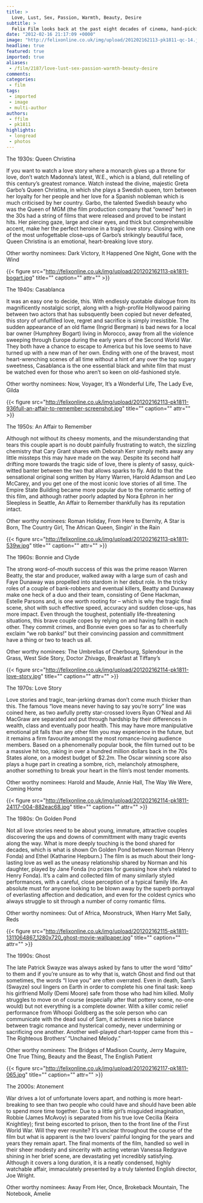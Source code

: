 ```yaml
---
title: >
  Love, Lust, Sex, Passion, Warmth, Beauty, Desire
subtitle: >
  Felix Film looks back at the past eight decades of cinema, hand-picking the most touching and memorable movies – ideal for a quiet, intimate, romantic night in
date: "2012-02-16 21:17:09 +0000"
image: "http://felixonline.co.uk/img/upload/201202162113-pk1811-qc-14.jpg"
headline: true
featured: true
imported: true
aliases:
 - /film/2187/love-lust-sex-passion-warmth-beauty-desire
comments:
categories:
 - film
tags:
 - imported
 - image
 - multi-author
authors:
 - ffilm
 - pk1811
highlights:
 - longread
 - photos
---
```


The 1930s: Queen Christina

If you want to watch a love story where a monarch gives up a throne for love, don’t watch Madonna’s latest, W.E., which is a bland, dull retelling of this century’s greatest romance. Watch instead the divine, majestic Greta Garbo’s Queen Christina, in which she plays a Swedish queen, torn between her loyalty for her people and her love for a Spanish nobleman which is much criticised by her country. Garbo, the talented Swedish beauty who was the Queen of MGM (the film production company that “owned” her) in the 30s had a string of films that were released and proved to be instant hits. Her piercing gaze, large and clear eyes, and thick but comprehensible accent, make her the perfect heroine in a tragic love story. Closing with one of the most unfogettable close-ups of Garbo’s strikingly beautiful face, Queen Christina is an emotional, heart-breaking love story.

Other worthy nominees: Dark Victory, It Happened One Night, Gone with the Wind

{{< figure src="http://felixonline.co.uk/img/upload/201202162113-pk1811-bogart.jpg" title="" caption="" attr="" >}}

The 1940s: Casablanca

It was an easy one to decide, this. With endlessly quotable dialogue from its magnificently nostalgic script, along with a high-profile Hollywood pairing between two actors that has subsquently been copied but never defeated, this story of unfulfilled love, regret and sacrifice is simply irresistible. The sudden appearance of an old flame (Ingrid Bergman) is bad news for a local bar owner (Humphrey Bogart) living in Morocco, away from all the violence sweeping through Europe during the early years of the Second World War. They both have a chance to escape to America but his love seems to have turned up with a new man of her own. Ending with one of the bravest, most heart-wrenching scenes of all time without a hint of any over the top sugary sweetness, Casablanca is the one essential black and white film that must be watched even for those who aren’t so keen on old-fashioned style.

Other worthy nominees: Now, Voyager, It’s a Wonderful Life, The Lady Eve, Gilda

{{< figure src="http://felixonline.co.uk/img/upload/201202162113-pk1811-936full-an-affair-to-remember-screenshot.jpg" title="" caption="" attr="" >}}

The 1950s: An Affair to Remember

Although not without its cheesy moments, and the misunderstanding that tears this couple apart is no doubt painfully frustrating to watch, the sizzling chemistry that Cary Grant shares with Deborah Kerr simply melts away any little missteps this may have made on the way. Despite its second half drifting more towards the tragic side of love, there is plenty of sassy, quick-witted banter between the two that allows sparks to fly. Add to that the sensational original song written by Harry Warren, Harold Adamson and Leo McCarey, and you get one of the most iconic love stories of all time. The Empire State Building became more popular due to the romantic setting of this film, and although rather poorly adapted by Nora Ephron in her Sleepless in Seattle, An Affair to Remember thankfully has its reputation intact.

Other worthy nominees: Roman Holiday, From Here to Eternity, A Star is Born, The Country Girl, The African Queen, Singin’ in the Rain

{{< figure src="http://felixonline.co.uk/img/upload/201202162113-pk1811-539w.jpg" title="" caption="" attr="" >}}

The 1960s: Bonnie and Clyde

The strong word-of-mouth success of this was the prime reason Warren Beatty, the star and producer, walked away with a large sum of cash and Faye Dunaway was propelled into stardom in her debut role. In the tricky roles of a couple of bank-robbers and eventual killers, Beatty and Dunaway make one heck of a duo and their team, consisting of Gene Hackman, Estelle Parsons and, is one worth rooting for – which is why the tragic final scene, shot with such effective speed, accuracy and sudden close-ups, has more impact. Even through the toughest, potentially life-threatening situations, this brave couple copes by relying on and having faith in each other. They commit crimes, and Bonnie even goes so far as to cheerfully exclaim “we rob banks!” but their convincing passion and committment have a thing or two to teach us all.

Other worthy nominees: The Umbrellas of Cherbourg, Splendour in the Grass, West Side Story, Doctor Zhivago, Breakfast at Tiffany’s

{{< figure src="http://felixonline.co.uk/img/upload/201202162114-pk1811-love-story.jpg" title="" caption="" attr="" >}}

The 1970s: Love Story

Love stories and tragic, tear-jerking dramas don’t come much thicker than this. The famous “love means never having to say you’re sorry” line was coined here, as two awfully pretty star-crossed lovers Ryan O’Neal and Ali MacGraw are separated and put through hardship by their differences in wealth, class and eventually poor health. This may have more manipulative emotional pit falls than any other film you may experience in the future, but it remains a firm favourite amongst the most romance-loving audience members. Based on a phenomenally popular book, the film turned out to be a massive hit too, raking in over a hundred million dollars back in the 70s States alone, on a modest budget of $2.2m. The Oscar winning score also plays a huge part in creating a sombre, rich, melancholy atmosphere, another something to break your heart in the film’s most tender moments.

Other worthy nominees: Harold and Maude, Annie Hall, The Way We Were, Coming Home

{{< figure src="http://felixonline.co.uk/img/upload/201202162114-pk1811-24117-004-882eac68.jpg" title="" caption="" attr="" >}}

The 1980s: On Golden Pond

Not all love stories need to be about young, immature, attractive couples discovering the ups and downs of committment with many tragic events along the way. What is more deeply touching is the bond shared for decades, which is what is shown On Golden Pond between Norman (Henry Fonda) and Ethel (Katharine Hepburn.) The film is as much about their long-lasting love as well as the uneasy relationship shared by Norman and his daughter, played by Jane Fonda (no prizes for guessing how she’s related to Henry Fonda). It’s a calm and collected film of many similarly styled performances, with a careful, close perception of a typical family life. An absolute must for anyone looking to be blown away by the superb portrayal of everlasting affection and dedication, and even for the coldest cynics who always struggle to sit through a number of corny romantic films.

Other worthy nominees: Out of Africa, Moonstruck, When Harry Met Sally, Reds

{{< figure src="http://felixonline.co.uk/img/upload/201202162115-pk1811-1311064867_1280x720_ghost-movie-wallpaper.jpg" title="" caption="" attr="" >}}

The 1990s: Ghost

The late Patrick Swayze was always asked by fans to utter the word “ditto” to them and if you’re unsure as to why that is, watch Ghost and find out that sometimes, the words “I love you” are often overrated. Even in death, Sam’s (Swayze) soul lingers on Earth in order to complete his one final task: keep his girlfriend Molly (Demi Moore) safe from those who had him killed. Molly struggles to move on of course (especially after that pottery scene, no-one would) but not everything is a complete downer. With a killer comic relief performance from Whoopi Goldberg as the sole person who can communicate with the dead soul of Sam, it achieves a nice balance between tragic romance and hysterical comedy, never undermining or sacrificing one another. Another well-played chart-topper came from this – The Righteous Brothers’ “Unchained Melody.”

Other worthy nominees: The Bridges of Madison County, Jerry Maguire, One True Thing, Beauty and the Beast, The English Patient

{{< figure src="http://felixonline.co.uk/img/upload/201202162117-pk1811-065.jpg" title="" caption="" attr="" >}}

The 2000s: Atonement

War drives a lot of unfortunate lovers apart, and nothing is more heart-breaking to see than two people who could have and should have been able to spend more time together. Due to a little girl’s misguided imagination, Robbie (James McAvoy) is separated from his true love Cecilia (Keira Knightley); first being escorted to prison, then to the front line of the First World War. Will they ever reunite? It’s unclear throughout the course of the film but what is apparent is the two lovers’ painful longing for the years and years they remain apart. The final moments of the film, handled so well in their sheer modesty and sincerity with acting veteran Vanessa Redgrave shining in her brief scene, are devastating yet incredibly satisfying. Although it covers a long duration, it is a neatly condensed, highly watchable affair, immaculately presented by a truly talented English director, Joe Wright.

Other worthy nominees: Away From Her, Once, Brokeback Mountain, The Notebook, Amelie
